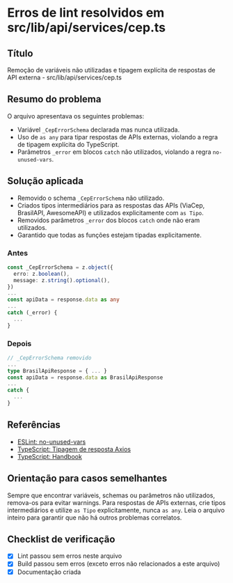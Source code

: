 # Erros de lint resolvidos em src/lib/api/services/cep.ts

## Título
Remoção de variáveis não utilizadas e tipagem explícita de respostas de API externa - src/lib/api/services/cep.ts

## Resumo do problema
O arquivo apresentava os seguintes problemas:
- Variável `_CepErrorSchema` declarada mas nunca utilizada.
- Uso de `as any` para tipar respostas de APIs externas, violando a regra de tipagem explícita do TypeScript.
- Parâmetros `_error` em blocos `catch` não utilizados, violando a regra `no-unused-vars`.

## Solução aplicada
- Removido o schema `_CepErrorSchema` não utilizado.
- Criados tipos intermediários para as respostas das APIs (ViaCep, BrasilAPI, AwesomeAPI) e utilizados explicitamente com `as Tipo`.
- Removidos parâmetros `_error` dos blocos `catch` onde não eram utilizados.
- Garantido que todas as funções estejam tipadas explicitamente.

### Antes
```ts
const _CepErrorSchema = z.object({
  erro: z.boolean(),
  message: z.string().optional(),
})
...
const apiData = response.data as any
...
catch (_error) {
  ...
}
```

### Depois
```ts
// _CepErrorSchema removido
...
type BrasilApiResponse = { ... }
const apiData = response.data as BrasilApiResponse
...
catch {
  ...
}
```

## Referências
- [ESLint: no-unused-vars](https://eslint.org/docs/latest/rules/no-unused-vars)
- [TypeScript: Tipagem de resposta Axios](https://axios-http.com/docs/res_schema)
- [TypeScript: Handbook](https://www.typescriptlang.org/docs/handbook/2/functions.html)

## Orientação para casos semelhantes
Sempre que encontrar variáveis, schemas ou parâmetros não utilizados, remova-os para evitar warnings. Para respostas de APIs externas, crie tipos intermediários e utilize `as Tipo` explicitamente, nunca `as any`. Leia o arquivo inteiro para garantir que não há outros problemas correlatos.

## Checklist de verificação
- [x] Lint passou sem erros neste arquivo
- [x] Build passou sem erros (exceto erros não relacionados a este arquivo)
- [x] Documentação criada
